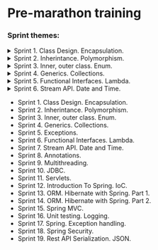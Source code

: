 # Pre-marathon training

### Sprint themes:
<details>
<summary>Sprint 1. Class Design. Encapsulation.</summary>

  * [Task 1](pre-marathone-training\sprint01\src\main\java\task01\README.md)
  * [Task 2](pre-marathone-training\sprint01\src\main\java\task02\README.md)
  * [Task 3](pre-marathone-training\sprint01\src\main\java\task03\README.md)
  * [Task 4](pre-marathone-training\sprint01\src\main\java\task04\README.md)
  * [Task 5](pre-marathone-training\sprint01\src\main\java\task05\README.md)
  * [Task 6](pre-marathone-training\sprint01\src\main\java\task06\README.md)
</details>
<details>
<summary>Sprint 2. Inherintance. Polymorphism.</summary>

* [Task 1](pre-marathone-training\sprint02\src\main\java\task01\README.md)
* [Task 2](pre-marathone-training\sprint02\src\main\java\task02\README.md)
* [Task 3](pre-marathone-training\sprint02\src\main\java\task03\README.md)
* [Task 4](pre-marathone-training\sprint02\src\main\java\task04\README.md)
* [Task 5](pre-marathone-training\sprint02\src\main\java\task05\README.md)
* [Task 6](pre-marathone-training\sprint02\src\main\java\task06\README.md)
</details>
<details>
<summary>Sprint 3. Inner, outer class. Enum.</summary>

* [Task 1: Builder Design Pattern](pre-marathone-training\sprint03\src\main\java\task01\README.md)
* [Task 2: Iterator Design Pattern](pre-marathone-training\sprint03\src\main\java\task02\README.md)
* [Task 3: Strategy Design Pattern](pre-marathone-training\sprint03\src\main\java\task03\README.md)
* [Task 4: Enum(Simple)](pre-marathone-training\sprint03\src\main\java\task04\README.md)
* [Task 5: Enum(Advanced)](pre-marathone-training\sprint03\src\main\java\task05\README.md)
* [Task 6: Little app (All sprint patterns and concepts)](pre-marathone-training\sprint03\src\main\java\task06\README.md)
</details>
<details>
<summary>Sprint 4. Generics. Collections.</summary>

* [Task 1: Collections. Map: collectors, grouping](pre-marathone-training\sprint04\src\main\java\task01\README.md)
* [Task 2: Collection. List](pre-marathone-training\sprint04\src\main\java\task02\README.md)
* [Task 3: Collection. Map](pre-marathone-training\sprint04\src\main\java\task03\README.md)
* [Task 4: Generics](pre-marathone-training\sprint04\src\main\java\task04\README.md)
* [Task 5: Generics](pre-marathone-training\sprint04\src\main\java\task05\README.md)
* [Task 6: Generics. Enum. Collection. Comparator.](pre-marathone-training\sprint04\src\main\java\task06\README.md)
</details>
<details>
<summary>Sprint 5. Functional Interfaces. Lambda.</summary>

* [Task 1: Predicate](pre-marathone-training\sprint05\src\main\java\task01\README.md)
* [Task 2: Consumer](pre-marathone-training\sprint05\src\main\java\task02\README.md)
* [Task 3: BinaryOperator](pre-marathone-training\sprint05\src\main\java\task03\README.md)
* [Task 4: Functional Interface](pre-marathone-training\sprint05\src\main\java\task04\README.md)
* [Task 5: Union several Predicates](pre-marathone-training\sprint05\src\main\java\task05\README.md)
* [Task 6: BiFunction](pre-marathone-training\sprint05\src\main\java\task06\README.md)
</details>
<details>
<summary>Sprint 6. Stream API. Date and Time.</summary>

* [Task 1: LocalDate(Leap year)](pre-marathone-training\sprint06\src\main\java\task01\README.md)
* [Task 2: ](pre-marathone-training\sprint06\src\main\java\task02\README.md)
* [Task 3: ](pre-marathone-training\sprint06\src\main\java\task03\README.md)
* [Task 4: ](pre-marathone-training\sprint06\src\main\java\task04\README.md)
* [Task 5: ](pre-marathone-training\sprint06\src\main\java\task05\README.md)
* [Task 6: ](pre-marathone-training\sprint06\src\main\java\task06\README.md)
</details>

* Sprint 1. Class Design. Encapsulation.
* Sprint 2. Inherintance. Polymorphism.
* Sprint 3. Inner, outer class. Enum.
* Sprint 4. Generics. Collections.
* Sprint 5. Exceptions.
* Sprint 6. Functional Interfaces. Lambda.
* Sprint 7. Stream API. Date and Time.
* Sprint 8. Annotations.
* Sprint 9. Multithreading.
* Sprint 10. JDBC.
* Sprint 11. Servlets.
* Sprint 12. Introduction To Spring. IoC.
* Sprint 13. ORM. Hibernate with Spring. Part 1.
* Sprint 14. ORM. Hibernate with Spring. Part 2.
* Sprint 15. Spring MVC.
* Sprint 16. Unit testing. Logging.
* Sprint 17. Spring. Exception handling.
* Sprint 18. Spring Security.
* Sprint 19. Rest API Serialization. JSON.